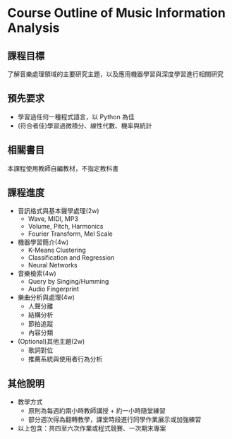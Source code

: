 # Course Outline of Music Information Analysis

## 課程目標

了解音樂處理領域的主要研究主題，以及應用機器學習與深度學習進行相關研究

## 預先要求

* 學習過任何一種程式語言，以 Python 為佳
* (符合者佳)學習過微積分、線性代數、機率與統計

## 相關書目

本課程使用教師自編教材，不指定教科書

## 課程進度

* 音訊格式與基本聲學處理(2w)
  * Wave, MIDI, MP3
  * Volume, Pitch, Harmonics
  * Fourier Transform, Mel Scale
* 機器學習簡介(4w)
  * K-Means Clustering
  * Classification and Regression
  * Neural Networks
* 音樂檢索(4w)
  * Query by Singing/Humming
  * Audio Fingerprint
* 樂曲分析與處理(4w)
  * 人聲分離
  * 結構分析
  * 節拍追蹤
  * 內容分類
* (Optional)其他主題(2w)
  * 歌詞對位
  * 推薦系統與使用者行為分析

## 其他說明

* 教學方式
  * 原則為每週約兩小時教師講授 + 約一小時隨堂練習
  * 部分週次得為翻轉教學，課堂時段進行同學作業展示或加強練習
* 以上包含：共四至六次作業或程式競賽、一次期末專案
